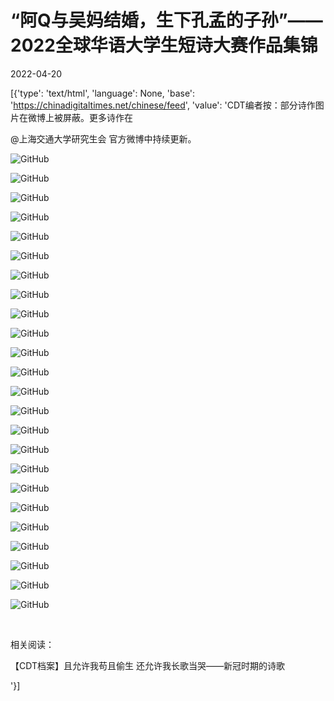 # “阿Q与吴妈结婚，生下孔孟的子孙”——2022全球华语大学生短诗大赛作品集锦

2022-04-20

[{'type': 'text/html', 'language': None, 'base': 'https://chinadigitaltimes.net/chinese/feed', 'value': 'CDT编者按：部分诗作图片在微博上被屏蔽。更多诗作在

@上海交通大学研究生会 官方微博中持续更新。

![GitHub](https://chinadigitaltimes.net/chinese/files/2022/04/短诗大赛-scaled.jpg)

![GitHub](https://chinadigitaltimes.net/chinese/files/2022/04/IMG_6002.jpg)

![GitHub](https://chinadigitaltimes.net/chinese/files/2022/04/IMG_6009.jpg)

![GitHub](https://chinadigitaltimes.net/chinese/files/2022/04/IMG_6010.jpg)

![GitHub](https://chinadigitaltimes.net/chinese/files/2022/04/IMG_6011.jpg)

![GitHub](https://chinadigitaltimes.net/chinese/files/2022/04/IMG_6012.jpg)

![GitHub](https://chinadigitaltimes.net/chinese/files/2022/04/IMG_6013.jpg)

![GitHub](https://chinadigitaltimes.net/chinese/files/2022/04/IMG_6014.jpg)

![GitHub](https://chinadigitaltimes.net/chinese/files/2022/04/IMG_6003.jpg)

![GitHub](https://chinadigitaltimes.net/chinese/files/2022/04/IMG_6005.jpg)

![GitHub](https://chinadigitaltimes.net/chinese/files/2022/04/IMG_6006.jpg)

![GitHub](https://chinadigitaltimes.net/chinese/files/2022/04/IMG_6007.jpg)

![GitHub](https://chinadigitaltimes.net/chinese/files/2022/04/IMG_6008.jpg)

![GitHub](https://chinadigitaltimes.net/chinese/files/2022/04/3ed6ca57gy1h1fgdlb7pgj20u01hcwji.jpg)

![GitHub](https://chinadigitaltimes.net/chinese/files/2022/04/3ed6ca57gy1h1fgdlv15dj20u01hcn1o.jpg)

![GitHub](https://chinadigitaltimes.net/chinese/files/2022/04/006Rgprogy1h1fdguhj63j30qo1bfgoz.jpg)

![GitHub](https://chinadigitaltimes.net/chinese/files/2022/04/006Rgprogy1h1fdgzafu2j30qo1bf42p.jpg)

![GitHub](https://chinadigitaltimes.net/chinese/files/2022/04/007E3oChgy1h1f5yjfdi7j31jk2qsh4l.jpg)

![GitHub](https://chinadigitaltimes.net/chinese/files/2022/04/007E3oChgy1h1f5ykicw6j31jk2qstpn.jpg)

![GitHub](https://chinadigitaltimes.net/chinese/files/2022/04/007je72yly1h1fwzcifjij31jj2mfwti.jpg)

![GitHub](https://chinadigitaltimes.net/chinese/files/2022/04/007je72yly1h1fwzdf6mpj32w54x2kjl.jpg)

![GitHub](https://chinadigitaltimes.net/chinese/files/2022/04/593ae0efly1h1f1q7a421j21jk2qsqlr.jpg)

![GitHub](https://chinadigitaltimes.net/chinese/files/2022/04/593ae0efly1h1f1q88jukj21jk2qs4ef.jpg)

![GitHub](https://chinadigitaltimes.net/chinese/files/2022/04/外婆-scaled.jpg)

&emsp;

相关阅读：



【CDT档案】且允许我苟且偷生 还允许我长歌当哭——新冠时期的诗歌

'}]